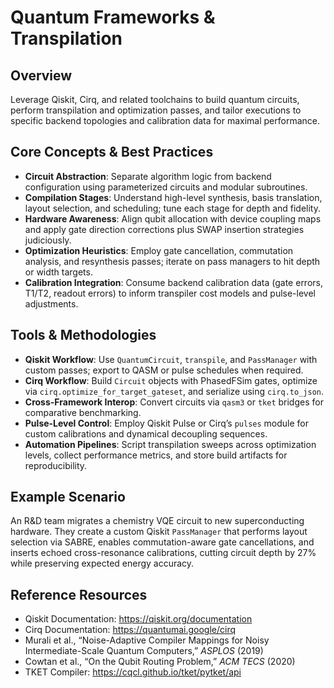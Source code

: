 # Quantum Frameworks & Transpilation

## Overview

Leverage Qiskit, Cirq, and related toolchains to build quantum circuits,
perform transpilation and optimization passes, and tailor executions to
specific backend topologies and calibration data for maximal performance.

## Core Concepts & Best Practices

- **Circuit Abstraction**: Separate algorithm logic from backend configuration
  using parameterized circuits and modular subroutines.
- **Compilation Stages**: Understand high-level synthesis, basis translation,
  layout selection, and scheduling; tune each stage for depth and fidelity.
- **Hardware Awareness**: Align qubit allocation with device coupling maps and
  apply gate direction corrections plus SWAP insertion strategies judiciously.
- **Optimization Heuristics**: Employ gate cancellation, commutation analysis,
  and resynthesis passes; iterate on pass managers to hit depth or width
  targets.
- **Calibration Integration**: Consume backend calibration data (gate errors,
  T1/T2, readout errors) to inform transpiler cost models and pulse-level
  adjustments.

## Tools & Methodologies

- **Qiskit Workflow**: Use `QuantumCircuit`, `transpile`, and `PassManager`
  with custom passes; export to QASM or pulse schedules when required.
- **Cirq Workflow**: Build `Circuit` objects with PhasedFSim gates, optimize
  via `cirq.optimize_for_target_gateset`, and serialize using `cirq.to_json`.
- **Cross-Framework Interop**: Convert circuits via `qasm3` or `tket` bridges
  for comparative benchmarking.
- **Pulse-Level Control**: Employ Qiskit Pulse or Cirq’s `pulses` module for
  custom calibrations and dynamical decoupling sequences.
- **Automation Pipelines**: Script transpilation sweeps across optimization
  levels, collect performance metrics, and store build artifacts for
  reproducibility.

## Example Scenario

An R&D team migrates a chemistry VQE circuit to new superconducting hardware.
They create a custom Qiskit `PassManager` that performs layout selection via
SABRE, enables commutation-aware gate cancellations, and inserts echoed
cross-resonance calibrations, cutting circuit depth by 27% while preserving
expected energy accuracy.

## Reference Resources

- Qiskit Documentation: <https://qiskit.org/documentation>
- Cirq Documentation: <https://quantumai.google/cirq>
- Murali et al., “Noise-Adaptive Compiler Mappings for Noisy
  Intermediate-Scale Quantum Computers,” *ASPLOS* (2019)
- Cowtan et al., “On the Qubit Routing Problem,” *ACM TECS* (2020)
- TKET Compiler: <https://cqcl.github.io/tket/pytket/api>
